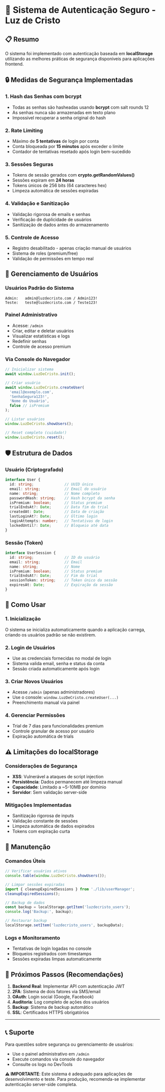 # 🔐 Sistema de Autenticação Seguro - Luz de Cristo

## 📋 Resumo

O sistema foi implementado com autenticação baseada em **localStorage** utilizando as melhores práticas de segurança disponíveis para aplicações frontend.

## 🔒 Medidas de Segurança Implementadas

### 1. **Hash das Senhas com bcrypt**
- Todas as senhas são hasheadas usando **bcrypt** com salt rounds 12
- As senhas nunca são armazenadas em texto plano
- Impossível recuperar a senha original do hash

### 2. **Rate Limiting**
- Máximo de **5 tentativas** de login por conta
- Conta bloqueada por **15 minutos** após exceder o limite
- Contador de tentativas resetado após login bem-sucedido

### 3. **Sessões Seguras**
- Tokens de sessão gerados com **crypto.getRandomValues()**
- Sessões expiram em **24 horas**
- Tokens únicos de 256 bits (64 caracteres hex)
- Limpeza automática de sessões expiradas

### 4. **Validação e Sanitização**
- Validação rigorosa de emails e senhas
- Verificação de duplicidade de usuários
- Sanitização de dados antes do armazenamento

### 5. **Controle de Acesso**
- Registro desabilitado - apenas criação manual de usuários
- Sistema de roles (premium/free)
- Validação de permissões em tempo real

## 👥 Gerenciamento de Usuários

### Usuários Padrão do Sistema
```
Admin:   admin@luzdecristo.com / Admin123!
Teste:   teste@luzdecristo.com / Teste123!
```

### Painel Administrativo
- Acesse: `/admin`
- Criar, editar e deletar usuários
- Visualizar estatísticas e logs
- Redefinir senhas
- Controle de acesso premium

### Via Console do Navegador
```javascript
// Inicializar sistema
await window.LuzDeCristo.init();

// Criar usuário
await window.LuzDeCristo.createUser(
  'email@exemplo.com', 
  'SenhaSegura123!', 
  'Nome do Usuário', 
  false // isPremium
);

// Listar usuários
window.LuzDeCristo.showUsers();

// Reset completo (cuidado!)
window.LuzDeCristo.reset();
```

## 🛡️ Estrutura de Dados

### Usuário (Criptografado)
```typescript
interface User {
  id: string;              // UUID único
  email: string;           // Email do usuário
  name: string;            // Nome completo
  passwordHash: string;    // Hash bcrypt da senha
  isPremium: boolean;      // Status premium
  trialEndsAt?: Date;      // Data fim do trial
  createdAt: Date;         // Data de criação
  lastLoginAt?: Date;      // Último login
  loginAttempts: number;   // Tentativas de login
  lockedUntil?: Date;      // Bloqueio até data
}
```

### Sessão (Token)
```typescript
interface UserSession {
  id: string;              // ID do usuário
  email: string;           // Email
  name: string;            // Nome
  isPremium: boolean;      // Status premium
  trialEndsAt?: Date;      // Fim do trial
  sessionToken: string;    // Token único da sessão
  expiresAt: Date;         // Expiração da sessão
}
```

## 🚀 Como Usar

### 1. **Inicialização**
O sistema se inicializa automaticamente quando a aplicação carrega, criando os usuários padrão se não existirem.

### 2. **Login de Usuários**
- Use as credenciais fornecidas no modal de login
- Sistema valida email, senha e status da conta
- Sessão criada automaticamente após login

### 3. **Criar Novos Usuários**
- Acesse `/admin` (apenas administradores)
- Use o console: `window.LuzDeCristo.createUser(...)`
- Preenchimento manual via painel

### 4. **Gerenciar Permissões**
- Trial de 7 dias para funcionalidades premium
- Controle granular de acesso por usuário
- Expiração automática de trials

## ⚠️ Limitações do localStorage

### Considerações de Segurança
- **XSS**: Vulnerável a ataques de script injection
- **Persistência**: Dados permanecem até limpeza manual
- **Capacidade**: Limitado a ~5-10MB por domínio
- **Servidor**: Sem validação server-side

### Mitigações Implementadas
- Sanitização rigorosa de inputs
- Validação constante de sessões
- Limpeza automática de dados expirados
- Tokens com expiração curta

## 🔧 Manutenção

### Comandos Úteis
```javascript
// Verificar usuários ativos
console.table(window.LuzDeCristo.showUsers());

// Limpar sessões expiradas
import { cleanupExpiredSessions } from './lib/userManager';
cleanupExpiredSessions();

// Backup de dados
const backup = localStorage.getItem('luzdecristo_users');
console.log('Backup:', backup);

// Restaurar backup
localStorage.setItem('luzdecristo_users', backupData);
```

### Logs e Monitoramento
- Tentativas de login logadas no console
- Bloqueios registrados com timestamps
- Sessões expiradas limpas automaticamente

## 🌟 Próximos Passos (Recomendações)

1. **Backend Real**: Implementar API com autenticação JWT
2. **2FA**: Sistema de dois fatores via SMS/email
3. **OAuth**: Login social (Google, Facebook)
4. **Auditoria**: Log completo de ações dos usuários
5. **Backup**: Sistema de backup automático
6. **SSL**: Certificados HTTPS obrigatórios

---

## 📞 Suporte

Para questões sobre segurança ou gerenciamento de usuários:
- Use o painel administrativo em `/admin`
- Execute comandos via console do navegador
- Consulte os logs no DevTools

**⚠️ IMPORTANTE**: Este sistema é adequado para aplicações de desenvolvimento e teste. Para produção, recomenda-se implementar autenticação server-side completa. 